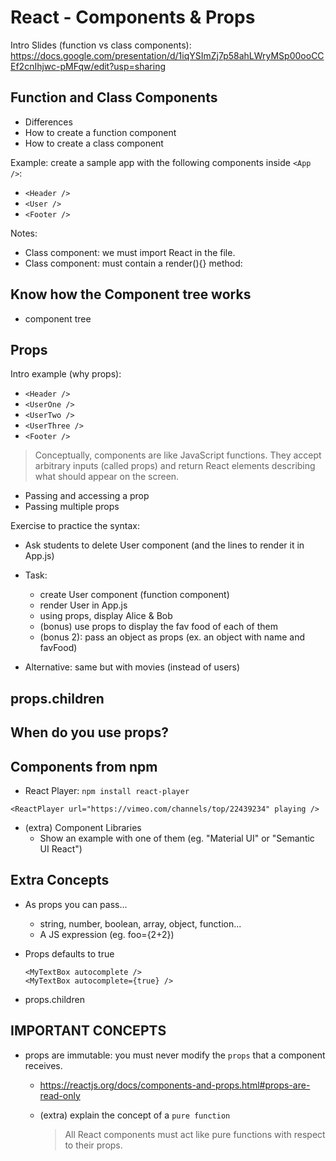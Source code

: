 

# React - Components & Props


<!-- 

Status: just some notes as a summary 

Notes:
- Some students find it difficult to remember how to pass & receive props (even after a few days).
- Do more practice with a basic exercise. Ex: 
  - create stackblitz
  - ask students to create a child component
  - pass info from parent to child
  - (extra) create grandchild & pass info to grandchild
  - (this can also be a good exercise to warm-up tomorrow)

-->


Intro Slides (function vs class components): 
https://docs.google.com/presentation/d/1iqYSImZj7p58ahLWryMSp00ooCCEf2cnIhjwc-pMFqw/edit?usp=sharing

<!-- 
  @todo: 
  - add some code syntax to  the slides (how to pass props when we render a component etc)
-->


## Function and Class Components

- Differences
- How to create a function component
- How to create a class component

Example: create a sample app with the following components inside `<App />`:

- `<Header />`
- `<User />`
- `<Footer />`


Notes:
- Class component: we must import React in the file.
- Class component: must contain a render(){} method:


## Know how the Component tree works
-  component tree 


## Props


Intro example (why props):
- `<Header />`
- `<UserOne />`
- `<UserTwo />`
- `<UserThree />`
- `<Footer />`


> Conceptually, components are like JavaScript functions. They accept arbitrary inputs (called props) and return React elements describing what should appear on the screen.

- Passing and accessing a prop
- Passing multiple props


Exercise to practice the syntax:
- Ask students to delete User component (and the lines to render it in App.js)
- Task:
  - create User component (function component)
  - render User in App.js
  - using props, display Alice & Bob
  - (bonus) use props to display the fav food of each of them 
  - (bonus 2): pass an object as props (ex. an object with name and favFood)

- Alternative: same but with movies (instead of users)


## props.children



## When do you use props?



## Components from npm

- React Player:
`npm install react-player`

`<ReactPlayer url="https://vimeo.com/channels/top/22439234" playing />`

- (extra) Component Libraries
  - Show an example with one of them (eg. "Material UI" or "Semantic UI React")


## Extra Concepts

- As props you can pass...
  - string, number, boolean, array, object, function... 
  - A JS expression (eg. foo={2+2})


- Props defaults to true

  ```
  <MyTextBox autocomplete />
  <MyTextBox autocomplete={true} />
  ```

- props.children


## IMPORTANT CONCEPTS

- props are immutable: you must never modify the `props` that a component receives.
  - https://reactjs.org/docs/components-and-props.html#props-are-read-only

  - (extra) explain the concept of a `pure function`
    > All React components must act like pure functions with respect to their props.

